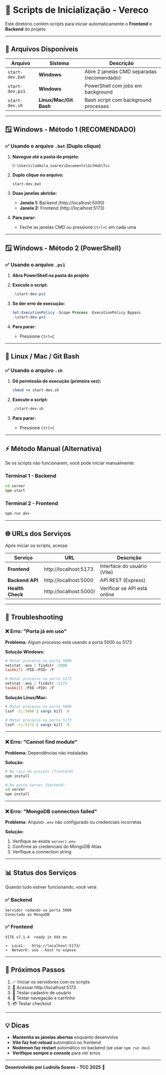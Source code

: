 # 🚀 Scripts de Inicialização - Vereco

Este diretório contém scripts para iniciar automaticamente o **Frontend** e **Backend** do projeto.

---

## 📁 Arquivos Disponíveis

| Arquivo | Sistema | Descrição |
|---------|---------|-----------|
| `start-dev.bat` | **Windows** | Abre 2 janelas CMD separadas (recomendado) |
| `start-dev.ps1` | **Windows** | PowerShell com jobs em background |
| `start-dev.sh` | **Linux/Mac/Git Bash** | Bash script com background processes |

---

## 🪟 Windows - Método 1 (RECOMENDADO)

### ✅ Usando o arquivo `.bat` (Duplo clique)

1. **Navegue até a pasta do projeto:**
   ```
   C:\Users\ludmila_soares\Documents\GitHub\Tcc
   ```

2. **Duplo clique no arquivo:**
   ```
   start-dev.bat
   ```

3. **Duas janelas abrirão:**
   - **Janela 1:** Backend (http://localhost:5000)
   - **Janela 2:** Frontend (http://localhost:5173)

4. **Para parar:**
   - Feche as janelas CMD ou pressione `Ctrl+C` em cada uma

---

## 🪟 Windows - Método 2 (PowerShell)

### ✅ Usando o arquivo `.ps1`

1. **Abra PowerShell na pasta do projeto**

2. **Execute o script:**
   ```powershell
   .\start-dev.ps1
   ```

3. **Se der erro de execução:**
   ```powershell
   Set-ExecutionPolicy -Scope Process -ExecutionPolicy Bypass
   .\start-dev.ps1
   ```

4. **Para parar:**
   - Pressione `Ctrl+C`

---

## 🐧 Linux / Mac / Git Bash

### ✅ Usando o arquivo `.sh`

1. **Dê permissão de execução (primeira vez):**
   ```bash
   chmod +x start-dev.sh
   ```

2. **Execute o script:**
   ```bash
   ./start-dev.sh
   ```

3. **Para parar:**
   - Pressione `Ctrl+C`

---

## ⚡ Método Manual (Alternativa)

Se os scripts não funcionarem, você pode iniciar manualmente:

### Terminal 1 - Backend
```bash
cd server
npm start
```

### Terminal 2 - Frontend
```bash
npm run dev
```

---

## 🌐 URLs dos Serviços

Após iniciar os scripts, acesse:

| Serviço | URL | Descrição |
|---------|-----|-----------|
| **Frontend** | http://localhost:5173 | Interface do usuário (Vite) |
| **Backend API** | http://localhost:5000 | API REST (Express) |
| **Health Check** | http://localhost:5000/ | Verificar se API está online |

---

## 🔧 Troubleshooting

### ❌ Erro: "Porta já em uso"

**Problema:** Algum processo está usando a porta 5000 ou 5173

**Solução Windows:**
```powershell
# Matar processo na porta 5000
netstat -ano | findstr :5000
taskkill /PID <PID> /F

# Matar processo na porta 5173
netstat -ano | findstr :5173
taskkill /PID <PID> /F
```

**Solução Linux/Mac:**
```bash
# Matar processo na porta 5000
lsof -ti:5000 | xargs kill -9

# Matar processo na porta 5173
lsof -ti:5173 | xargs kill -9
```

---

### ❌ Erro: "Cannot find module"

**Problema:** Dependências não instaladas

**Solução:**
```bash
# Na raiz do projeto (frontend)
npm install

# Na pasta server (backend)
cd server
npm install
```

---

### ❌ Erro: "MongoDB connection failed"

**Problema:** Arquivo `.env` não configurado ou credenciais incorretas

**Solução:**
1. Verifique se existe `server/.env`
2. Confirme as credenciais do MongoDB Atlas
3. Verifique a connection string

---

## 📊 Status dos Serviços

Quando tudo estiver funcionando, você verá:

### ✅ Backend
```
Servidor rodando na porta 5000
Conectado ao MongoDB
```

### ✅ Frontend
```
VITE v7.1.4  ready in XXX ms

➜  Local:   http://localhost:5173/
➜  Network: use --host to expose
```

---

## 🎯 Próximos Passos

1. ✅ Iniciar os servidores com os scripts
2. 📱 Acessar http://localhost:5173
3. 🧪 Testar cadastro de usuário
4. 🛒 Testar navegação e carrinho
5. 💳 Testar checkout

---

## 💡 Dicas

- **Mantenha as janelas abertas** enquanto desenvolve
- **Vite faz hot-reload** automático no frontend
- **Nodemon faz restart** automático no backend (se usar `npm run dev`)
- **Verifique sempre o console** para ver erros

---

**Desenvolvido por Ludmila Soares - TCC 2025** 🚀
